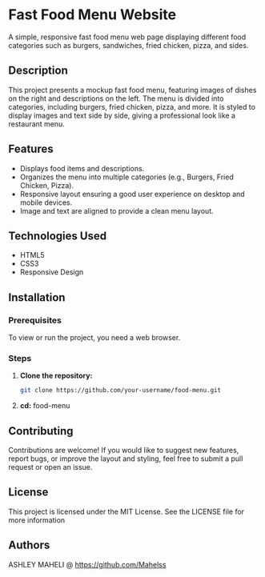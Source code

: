 

# Fast Food Menu Website

A simple, responsive fast food menu web page displaying different food categories such as burgers, sandwiches, fried chicken, pizza, and sides.

## Description
This project presents a mockup fast food menu, featuring images of dishes on the right and descriptions on the left. The menu is divided into categories, including burgers, fried chicken, pizza, and more. It is styled to display images and text side by side, giving a professional look like a restaurant menu.


## Features
- Displays food items and descriptions.
- Organizes the menu into multiple categories (e.g., Burgers, Fried Chicken, Pizza).
- Responsive layout ensuring a good user experience on desktop and mobile devices.
- Image and text are aligned to provide a clean menu layout.

## Technologies Used
- HTML5
- CSS3
- Responsive Design

## Installation
### Prerequisites
To view or run the project, you need a web browser.

### Steps
1. **Clone the repository:**
   ```bash
   git clone https://github.com/your-username/food-menu.git

2. **cd:**
    food-menu 

## Contributing
Contributions are welcome! If you would like to suggest new features, report bugs, or improve the layout and styling, feel free to submit a pull request or open an issue.

## License
This project is licensed under the MIT License. See the LICENSE file for more information

## Authors
ASHLEY MAHELI @ https://github.com/Mahelss
